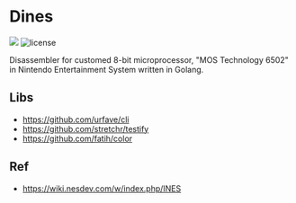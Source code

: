 # Dines

![](https://img.shields.io/github/v/release/0n1shi/dines?sort=date&color=success) ![license](https://img.shields.io/badge/license-MIT-blue)

Disassembler for customed 8-bit microprocessor, "MOS Technology 6502" in Nintendo Entertainment System written in Golang.

## Libs

- https://github.com/urfave/cli
- https://github.com/stretchr/testify
- https://github.com/fatih/color
## Ref

- https://wiki.nesdev.com/w/index.php/INES
